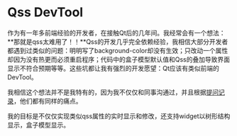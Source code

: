 # Qss DevTool

作为有一年多前端经验的开发者，在接触Qt后的几年间。我经常会有一个想法：**那就是qss太难用了！！**Qss的开发几乎完全依赖经验，我相信大部分开发者都遇到过类似的问题：明明写了background-color却没有生效；只改动一个属性却因为没有热更而必须重启程序；代码中的盒子模型默认值和Qss的叠加导致界面显示不符合预期等等。这些坑都让我有强烈的开发愿望：Qt应该有类似前端的DevTool。

我相信这个想法并不是我特有的，因为我不仅仅和同事沟通过，并且根据[提问记录](https://forum.qt.io/topic/84028/qt-application-css-debugger-needed)，他们都有同样的痛点。

我的目标是不仅仅实现类似qss属性的实时显示和修改，还支持widget以树形结构显示，盒子模型显示。

